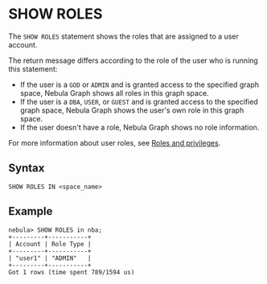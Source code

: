 # SHOW ROLES

The `SHOW ROLES` statement shows the roles that are assigned to a user account.

The return message differs according to the role of the user who is running this statement:

* If the user is a `GOD` or `ADMIN` and is granted access to the specified graph space, Nebula Graph shows all roles in this graph space.
* If the user is a `DBA`, `USER`, or `GUEST` and is granted access to the specified graph space, Nebula Graph shows the user's own role in this graph space.
* If the user doesn't have a role, Nebula Graph shows no role information.

For more information about user roles, see [Roles and privileges](../../../7.data-security/1.authentication/3.role-list.md).

## Syntax

```ngql
SHOW ROLES IN <space_name>
```

## Example

```ngql
nebula> SHOW ROLES in nba;
+---------+-----------+
| Account | Role Type |
+---------+-----------+
| "user1" | "ADMIN"   |
+---------+-----------+
Got 1 rows (time spent 789/1594 us)
```
